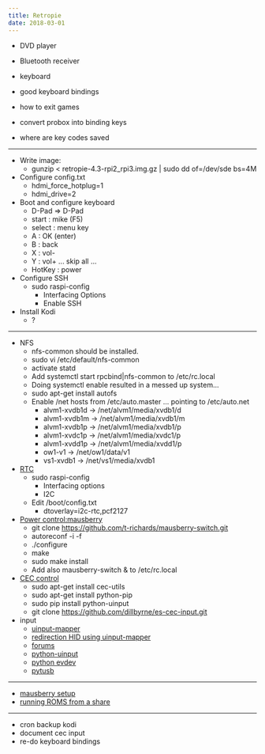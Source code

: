 ```yaml
---
title: Retropie
date: 2018-03-01
---
```


- DVD player
- Bluetooth receiver 
- keyboard 

- good keyboard bindings
- how to exit games
- convert probox into binding keys
- where are key codes saved


* * *

- Write image:
   - gunzip < retropie-4.3-rpi2_rpi3.img.gz | sudo dd of=/dev/sde bs=4M
- Configure config.txt
   - hdmi_force_hotplug=1
   - hdmi_drive=2
- Boot and configure keyboard
  - D-Pad => D-Pad
  - start : mike (F5)
  - select : menu key
  - A :  OK (enter)
  - B : back
  - X : vol-
  - Y : vol+
  ... skip all ...
  - HotKey : power
- Configure SSH
  - sudo raspi-config
      - Interfacing Options
      - Enable SSH
- Install Kodi
  - ?



* * *

- NFS
  - nfs-common should be installed.
  - sudo vi /etc/default/nfs-common
  - activate statd
  - Add systemctl start rpcbind|nfs-common to /etc/rc.local
  - Doing systemctl enable resulted in a messed up system...
  - sudo apt-get install autofs
  - Enable /net hosts from /etc/auto.master ... pointing to /etc/auto.net
     - alvm1-xvdb1d -> /net/alvm1/media/xvdb1/d
     - alvm1-xvdb1m -> /net/alvm1/media/xvdb1/m
     - alvm1-xvdb1p -> /net/alvm1/media/xvdb1/p
     - alvm1-xvdc1p -> /net/alvm1/media/xvdc1/p
     - alvm1-xvdd1p -> /net/alvm1/media/xvdd1/p
     - ow1-v1 -> /net/ow1/data/v1
     - vs1-xvdb1 -> /net/vs1/media/xvdb1
- [RTC](https://afterthoughtsoftware.com/products/rasclock)
  - sudo raspi-config
    - Interfacing options
    - I2C
  - Edit /boot/config.txt
    - dtoverlay=i2c-rtc,pcf2127
- [Power control:mausberry](https://mausberry-circuits.myshopify.com/pages/setup)
    - git clone https://github.com/t-richards/mausberry-switch.git
    - autoreconf -i -f
    - ./configure
    - make
    - sudo make install
    - Add also mausberry-switch & to /etc/rc.local
- [CEC control](https://github.com/dillbyrne/es-cec-input)
    - sudo apt-get install cec-utils
    - sudo apt-get install python-pip
    - sudo pip install python-uinput
    - git clone https://github.com/dillbyrne/es-cec-input.git
- input
  - [uinput-mapper](https://github.com/MerlijnWajer/uinput-mapper)
  - [redirection HID using uinput-mapper](http://blog.pi3g.com/2014/03/uinput-mapper-redirecting-keyboard-and-mouse-to-any-linux-system-using-a-raspberry-pi/)
  - [forums](https://www.raspberrypi.org/forums/viewtopic.php?t=85299)
  - [python-uinput](http://tjjr.fi/sw/python-uinput/)
  - [python evdev](http://python-evdev.readthedocs.io/en/latest/tutorial.html#)
  - [pytusb](https://github.com/pyusb/pyusb)

* * *

- [mausberry setup](https://mausberry-circuits.myshopify.com/pages/setup)
- [running ROMS from a share](https://github.com/RetroPie/RetroPie-Setup/wiki/Running-ROMs-from-a-Network-Share)

* * * 

- cron backup kodi
- document cec input
- re-do keyboard bindings

